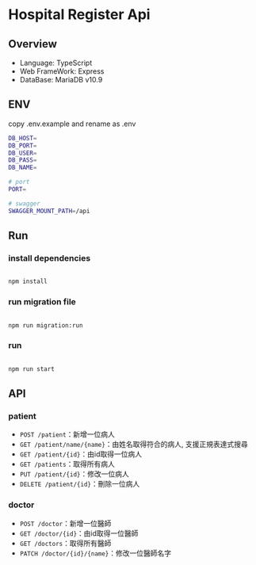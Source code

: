 # Hospital Register Api

## Overview

- Language: TypeScript
- Web FrameWork: Express
- DataBase: MariaDB v10.9

## ENV

copy .env.example and rename as .env

```bash
DB_HOST=
DB_PORT=
DB_USER=
DB_PASS=
DB_NAME=

# port 
PORT=

# swagger
SWAGGER_MOUNT_PATH=/api

```

## Run

### install dependencies

```bash

npm install

```

### run migration file

```bash

npm run migration:run

```

### run

```bash

npm run start

```

## API

### patient

- `POST /patient`：新增一位病人
- `GET /patient/name/{name}`：由姓名取得符合的病人, 支援正規表達式搜尋
- `GET /patient/{id}`：由id取得一位病人
- `GET /patients`：取得所有病人
- `PUT /patient/{id}`：修改一位病人
- `DELETE /patient/{id}`：刪除一位病人

### doctor

- `POST /doctor`：新增一位醫師
- `GET /doctor/{id}`：由id取得一位醫師
- `GET /doctors`：取得所有醫師
- `PATCH /doctor/{id}/{name}`：修改一位醫師名字